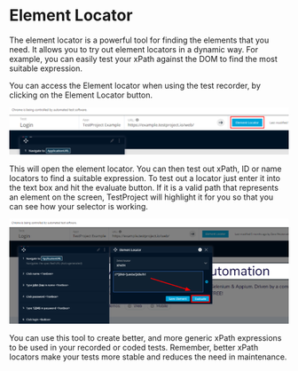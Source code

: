 # Element Locator

The element locator is a powerful tool for finding the elements that you need. It allows you to try out element locators in a dynamic way. For example, you can easily test your xPath against the DOM to find the most suitable expression.

You can access the Element locator when using the test recorder, by clicking on the Element Locator button.

![Element Locator](../../.gitbook/assets/image%20%2812%29%20%282%29.png)

This will open the element locator.  You can then test out xPath, ID or name locators to find a suitable expression. To test out a locator just enter it into the text box and hit the evaluate button. If it is a valid path that represents an element on the screen, TestProject will highlight it for you so that you can see how your selector is working.

![Evaluate an Element path](../../.gitbook/assets/image%20%2815%29%20%281%29.png)

You can use this tool to create better, and more generic xPath expressions to be used in your recorded or coded tests. Remember, better xPath locators make your tests more stable and reduces the need in maintenance.

